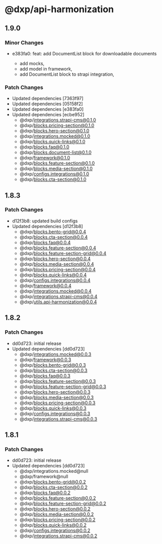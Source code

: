 # @dxp/api-harmonization

## 1.9.0

### Minor Changes

- e383fa0: feat: add DocumentList block for downloadable documents

    - add mocks,
    - add model in framework,
    - add DocumentList block to strapi integration,

### Patch Changes

- Updated dependencies [7363f97]
- Updated dependencies [05158f2]
- Updated dependencies [e383fa0]
- Updated dependencies [ecbe952]
    - @dxp/integrations.strapi-cms@0.1.0
    - @dxp/blocks.pricing-section@0.1.0
    - @dxp/blocks.hero-section@0.1.0
    - @dxp/integrations.mocked@0.1.0
    - @dxp/blocks.quick-links@0.1.0
    - @dxp/blocks.faq@0.1.0
    - @dxp/blocks.document-list@0.1.0
    - @dxp/framework@0.1.0
    - @dxp/blocks.feature-section@0.1.0
    - @dxp/blocks.media-section@0.1.0
    - @dxp/configs.integrations@0.1.0
    - @dxp/blocks.cta-section@0.1.0

## 1.8.3

### Patch Changes

- d12f3b8: updated build configs
- Updated dependencies [d12f3b8]
    - @dxp/blocks.bento-grid@0.0.4
    - @dxp/blocks.cta-section@0.0.4
    - @dxp/blocks.faq@0.0.4
    - @dxp/blocks.feature-section@0.0.4
    - @dxp/blocks.feature-section-grid@0.0.4
    - @dxp/blocks.hero-section@0.0.4
    - @dxp/blocks.media-section@0.0.4
    - @dxp/blocks.pricing-section@0.0.4
    - @dxp/blocks.quick-links@0.0.4
    - @dxp/configs.integrations@0.0.4
    - @dxp/framework@0.0.4
    - @dxp/integrations.mocked@0.0.4
    - @dxp/integrations.strapi-cms@0.0.4
    - @dxp/utils.api-harmonization@0.0.4

## 1.8.2

### Patch Changes

- dd0d723: initial release
- Updated dependencies [dd0d723]
    - @dxp/integrations.mocked@0.0.3
    - @dxp/framework@0.0.3
    - @dxp/blocks.bento-grid@0.0.3
    - @dxp/blocks.cta-section@0.0.3
    - @dxp/blocks.faq@0.0.3
    - @dxp/blocks.feature-section@0.0.3
    - @dxp/blocks.feature-section-grid@0.0.3
    - @dxp/blocks.hero-section@0.0.3
    - @dxp/blocks.media-section@0.0.3
    - @dxp/blocks.pricing-section@0.0.3
    - @dxp/blocks.quick-links@0.0.3
    - @dxp/configs.integrations@0.0.3
    - @dxp/integrations.strapi-cms@0.0.3

## 1.8.1

### Patch Changes

- dd0d723: initial release
- Updated dependencies [dd0d723]
    - @dxp/integrations.mocked@null
    - @dxp/framework@null
    - @dxp/blocks.bento-grid@0.0.2
    - @dxp/blocks.cta-section@0.0.2
    - @dxp/blocks.faq@0.0.2
    - @dxp/blocks.feature-section@0.0.2
    - @dxp/blocks.feature-section-grid@0.0.2
    - @dxp/blocks.hero-section@0.0.2
    - @dxp/blocks.media-section@0.0.2
    - @dxp/blocks.pricing-section@0.0.2
    - @dxp/blocks.quick-links@0.0.2
    - @dxp/configs.integrations@0.0.2
    - @dxp/integrations.strapi-cms@0.0.2

